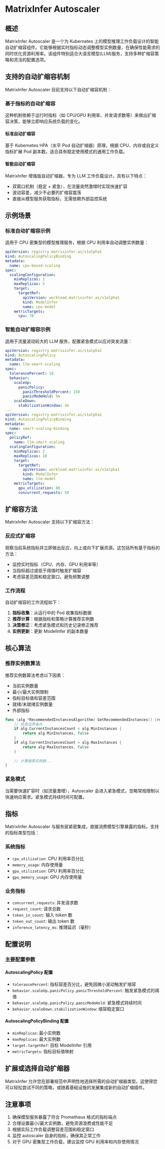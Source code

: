 # MatrixInfer Autoscaler

## 概述
MatrixInfer Autoscaler 是一个为 Kubernetes 上的模型推理工作负载设计的智能自动扩缩容组件。它能够根据实时指标动态调整模型实例数量，在确保性能需求的同时优化资源利用率。该组件特别适合大语言模型(LLM)服务，支持多种扩缩容策略和灵活的配置选项。

## 支持的自动扩缩容机制
MatrixInfer Autoscaler 目前支持以下自动扩缩容机制：

### 基于指标的自动扩缩容
这种机制依赖于运行时指标（如 CPU/GPU 利用率、并发请求数等）来做出扩缩容决策，能够立即响应系统负载的变化。

#### 标准自动扩缩容
基于 Kubernetes HPA（水平 Pod 自动扩缩器）原理，根据 CPU、内存或自定义指标扩展 Pod 副本数。适合具有稳定使用模式的通用工作负载。

#### 智能自动扩缩容
MatrixInfer 增强版自动扩缩器，专为 LLM 工作负载设计。具有以下特点：
- 双窗口机制（稳定 + 紧急），在流量突然激增时实现快速扩容
- 波动容差，减少不必要的扩缩容震荡
- 直接从模型服务获取指标，无需依赖外部监控系统

## 示例场景

### 标准自动扩缩容示例
适用于 CPU 密集型的模型推理服务，根据 CPU 利用率自动调整实例数量：
```yaml
apiVersion: registry.matrixinfer.ai/v1alpha1
kind: AutoscalingPolicyBinding
metadata:
  name: cpu-based-scaling
spec:
  scalingConfiguration:
    minReplicas: 1
    maxReplicas: 5
    target:
      targetRef:
        apiVersion: workload.matrixinfer.ai/v1alpha1
        kind: ModelInfer
        name: cpu-model
    metricTargets:
      cpu: 70
```

### 智能自动扩缩容示例
适用于流量波动较大的 LLM 服务，配置紧急模式以应对突发流量：
```yaml
apiVersion: registry.matrixinfer.ai/v1alpha1
kind: AutoscalingPolicy
metadata:
  name: llm-smart-scaling
spec:
  tolerancePercent: 10
  behavior:
    scaleUp:
      panicPolicy:
        panicThresholdPercent: 150
        panicModeHold: 5m
    scaleDown:
      stabilizationWindow: 3m
---
apiVersion: registry.matrixinfer.ai/v1alpha1
kind: AutoscalingPolicyBinding
metadata:
  name: smart-scaling-binding
spec:
  policyRef:
    name: llm-smart-scaling
  scalingConfiguration:
    minReplicas: 2
    maxReplicas: 10
    target:
      targetRef:
        apiVersion: workload.matrixinfer.ai/v1alpha1
        kind: ModelInfer
        name: llm-model
    metricTargets:
      gpu_utilization: 80
      concurrent_requests: 50
```

## 扩缩容方法
MatrixInfer Autoscaler 支持以下扩缩容方法：

### 反应式扩缩容
观察当前系统指标并立即做出反应，向上或向下扩展资源。这包括所有基于指标的方法：
- 监控实时指标（CPU、内存、GPU 利用率等）
- 当指标超过或低于阈值时触发扩缩容
- 考虑容差范围和稳定窗口，避免频繁调整

### 工作流程
自动扩缩容的工作流程如下：
1. **指标收集**：从运行中的 Pod 收集指标数据
2. **推荐计算**：根据指标和策略计算推荐实例数
3. **决策修正**：考虑紧急模式和历史记录修正推荐
4. **实例更新**：更新 ModelInfer 的副本数量

## 核心算法

### 推荐实例数算法
推荐实例数算法考虑以下因素：
- 当前实例数量
- 最小/最大实例限制
- 指标目标值和容差范围
- 就绪/未就绪实例数量
- 外部指标

```go
func (alg *RecommendedInstancesAlgorithm) GetRecommendedInstances() (recommendedInstances int32, skip bool) {
    // 检查边界条件
    if alg.CurrentInstancesCount < alg.MinInstances {
        return alg.MinInstances, false
    }
    if alg.CurrentInstancesCount > alg.MaxInstances {
        return alg.MaxInstances, false
    }
    
    // 计算推荐实例数...
}
```

### 紧急模式
当需要快速扩容时（如流量激增），Autoscaler 会进入紧急模式，忽略常规限制以快速响应需求。紧急模式持续时间可配置。

## 指标
MatrixInfer Autoscaler 与服务层紧密集成，直接消费模型引擎暴露的指标。支持的指标类型包括：

### 系统指标
- `cpu_utilization`: CPU 利用率百分比
- `memory_usage`: 内存使用量
- `gpu_utilization`: GPU 利用率百分比
- `gpu_memory_usage`: GPU 内存使用量

### 业务指标
- `concurrent_requests`: 并发请求数
- `request_count`: 请求总数
- `token_in_count`: 输入 token 数
- `token_out_count`: 输出 token 数
- `inference_latency_ms`: 推理延迟（毫秒）

## 配置说明

### 主要配置参数

#### AutoscalingPolicy 配置
- `tolerancePercent`: 指标容差百分比，避免因微小波动触发扩缩容
- `behavior.scaleUp.panicPolicy.panicThresholdPercent`: 触发紧急模式的阈值
- `behavior.scaleUp.panicPolicy.panicModeHold`: 紧急模式持续时间
- `behavior.scaleDown.stabilizationWindow`: 缩容稳定窗口

#### AutoscalingPolicyBinding 配置
- `minReplicas`: 最小实例数
- `maxReplicas`: 最大实例数
- `target.targetRef`: 目标 ModelInfer 引用
- `metricTargets`: 指标目标值映射

## 扩展或选择自动扩缩器
MatrixInfer 允许您在部署规范中声明性地选择所需的自动扩缩器类型。这使得您可以轻松尝试不同的策略，或随着基础设施的发展集成新的自动扩缩插件。

## 注意事项
1. 确保模型服务暴露了符合 Prometheus 格式的指标端点
2. 合理设置最小/最大实例数，避免资源浪费或性能不足
3. 根据实际工作负载调整容差范围和稳定窗口
4. 监控 autoscaler 自身的指标，确保其正常工作
5. 对于 GPU 密集型工作负载，建议监控 GPU 利用率和内存使用情况